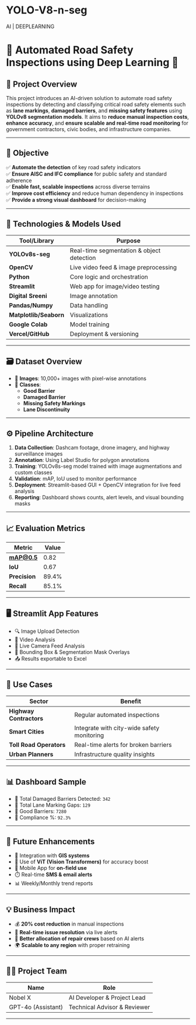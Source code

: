 # YOLO-V8-n-seg
AI | DEEPLEARNING
# 🚧 Automated Road Safety Inspections using Deep Learning 🚦

## 📌 Project Overview

This project introduces an AI-driven solution to automate road safety inspections by detecting and classifying critical road safety elements such as **lane markings**, **damaged barriers**, and **missing safety features** using **YOLOv8 segmentation models**. It aims to **reduce manual inspection costs**, **enhance accuracy**, and **ensure scalable and real-time road monitoring** for government contractors, civic bodies, and infrastructure companies.

---

## 🎯 Objective

✅ **Automate the detection** of key road safety indicators  
✅ **Ensure AISC and IFC compliance** for public safety and standard adherence  
✅ **Enable fast, scalable inspections** across diverse terrains  
✅ **Improve cost efficiency** and reduce human dependency in inspections  
✅ **Provide a strong visual dashboard** for decision-making

---

## 🧠 Technologies & Models Used

| Tool/Library | Purpose |
|--------------|---------|
| **YOLOv8s-seg** | Real-time segmentation & object detection |
| **OpenCV** | Live video feed & image preprocessing |
| **Python** | Core logic and orchestration |
| **Streamlit** | Web app for image/video testing |
| **Digital Sreeni** | Image annotation |
| **Pandas/Numpy** | Data handling |
| **Matplotlib/Seaborn** | Visualizations |
| **Google Colab** | Model training |
| **Vercel/GitHub** | Deployment & versioning |

---

## 🗃️ Dataset Overview

- 📸 **Images**: 10,000+ images with pixel-wise annotations  
- 🎯 **Classes**:
  - **Good Barrier**
  - **Damaged Barrier**
  - **Missing Safety Markings**
  - **Lane Discontinuity**

---

## ⚙️ Pipeline Architecture

1. **Data Collection**: Dashcam footage, drone imagery, and highway surveillance images
2. **Annotation**: Using Label Studio for polygon annotations
3. **Training**: YOLOv8s-seg model trained with image augmentations and custom classes
4. **Validation**: mAP, IoU used to monitor performance
5. **Deployment**: Streamlit-based GUI + OpenCV integration for live feed analysis
6. **Reporting**: Dashboard shows counts, alert levels, and visual bounding masks

---

## 📈 Evaluation Metrics

| Metric | Value |
|--------|-------|
| **mAP@0.5** | 0.82 |
| **IoU** | 0.67 |
| **Precision** | 89.4% |
| **Recall** | 85.1% |

---

## 🖥️ Streamlit App Features

- 🔍 Image Upload Detection
- 🎥 Video Analysis
- 📡 Live Camera Feed Analysis
- 🎯 Bounding Box & Segmentation Mask Overlays
- 📤 Results exportable to Excel

---

## 🧩 Use Cases

| Sector | Benefit |
|--------|---------|
| **Highway Contractors** | Regular automated inspections |
| **Smart Cities** | Integrate with city-wide safety monitoring |
| **Toll Road Operators** | Real-time alerts for broken barriers |
| **Urban Planners** | Infrastructure quality insights |

---

## 📊 Dashboard Sample

- 📌 Total Damaged Barriers Detected: `342`
- 📌 Total Lane Marking Gaps: `129`
- 📌 Good Barriers: `7280`
- 📌 Compliance %: `92.3%`

---

## 🏁 Future Enhancements

- 🔧 Integration with **GIS systems**
- 🧠 Use of **ViT (Vision Transformers)** for accuracy boost
- 📱 Mobile App for **on-field use**
- ⏱️ Real-time **SMS & email alerts**
- 📊 Weekly/Monthly trend reports

---

## 💡 Business Impact

- 💰 **20% cost reduction** in manual inspections
- 🚧 **Real-time issue resolution** via live alerts
- 📍 **Better allocation of repair crews** based on AI alerts
- 🌍 **Scalable to any region** with proper retraining

---

## 👨‍💻 Project Team

| Name | Role |
|------|------|
| Nobel X | AI Developer & Project Lead |
| GPT-4o (Assistant) | Technical Advisor & Reviewer |

---
